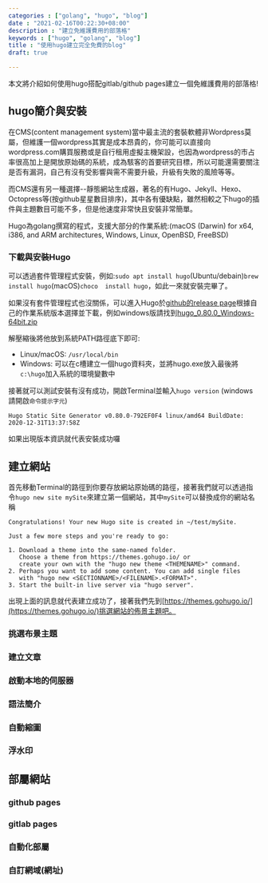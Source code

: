 ```yaml
---
categories : ["golang", "hugo", "blog"]
date : "2021-02-16T00:22:30+08:00"
description : "建立免維護費用的部落格"
keywords : ["hugo", "golang", "blog"]
title : "使用hugo建立完全免費的blog"
draft: true

---
```


本文將介紹如何使用hugo搭配gitlab/github pages建立一個免維護費用的部落格!


## hugo簡介與安裝

在CMS(content management system)當中最主流的套裝軟體非Wordpress莫屬，但維護一個wordpress其實是成本昂貴的，你可能可以直接向wordpress.com購買服務或是自行租用虛擬主機架設，也因為wordpress的市占率很高加上是開放原始碼的系統，成為駭客的首要研究目標，所以可能還需要關注是否有漏洞，自己有沒有受影響與需不需要升級，升級有失敗的風險等等。

而CMS還有另一種選擇--靜態網站生成器，著名的有Hugo、Jekyll、Hexo、Octopress等(按github星星數目排序)，其中各有優缺點，雖然相較之下hugo的插件與主題數目可能不多，但是他速度非常快且安裝非常簡單。

Hugo為golang撰寫的程式，支援大部分的作業系統:(macOS (Darwin) for x64, i386, and ARM architectures, Windows, Linux, OpenBSD, FreeBSD)

### 下載與安裝Hugo

可以透過套件管理程式安裝，例如:`sudo apt install hugo`(Ubuntu/debain)`brew install hugo`(macOS)`choco  install hugo`，如此一來就安裝完畢了。

如果沒有套件管理程式也沒關係，可以進入Hugo於[github的release page](https://github.com/gohugoio/hugo/releases)根據自己的作業系統版本選擇並下載，例如windows版請找到[hugo_0.80.0_Windows-64bit.zip](https://github.com/gohugoio/hugo/releases/download/v0.80.0/hugo_0.80.0_Windows-64bit.zip)

解壓縮後將他放到系統PATH路徑底下即可:
- Linux/macOS: `/usr/local/bin`
- Windows: 可以在c槽建立一個hugo資料夾，並將hugo.exe放入最後將`c:\hugo`加入系統的環境變數中

接著就可以測試安裝有沒有成功，開啟Terminal並輸入`hugo version`  (windows請開啟`命令提示字元`)
```
Hugo Static Site Generator v0.80.0-792EF0F4 linux/amd64 BuildDate: 2020-12-31T13:37:58Z
```
如果出現版本資訊就代表安裝成功囉

## 建立網站

首先移動Terminal的路徑到你要存放網站原始碼的路徑，接著我們就可以透過指令`hugo new site mySite`來建立第一個網站，其中`mySite`可以替換成你的網站名稱
```
Congratulations! Your new Hugo site is created in ~/test/mySite.

Just a few more steps and you're ready to go:

1. Download a theme into the same-named folder.
   Choose a theme from https://themes.gohugo.io/ or
   create your own with the "hugo new theme <THEMENAME>" command.
2. Perhaps you want to add some content. You can add single files
   with "hugo new <SECTIONNAME>/<FILENAME>.<FORMAT>".
3. Start the built-in live server via "hugo server".
```

出現上面的訊息就代表建立成功了，接著我們先到[https://themes.gohugo.io/](https://themes.gohugo.io/)挑選網站的佈景主題吧。

### 挑選布景主題
### 建立文章
### 啟動本地的伺服器
### 語法簡介
### 自動縮圖
### 浮水印
## 部屬網站
### github pages
### gitlab pages
### 自動化部屬
### 自訂網域(網址)